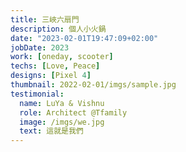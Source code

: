 ```yaml
---
title: 三峽六扇門
description: 個人小火鍋
date: "2023-02-01T19:47:09+02:00"
jobDate: 2023
work: [oneday, scooter]
techs: [Love, Peace]
designs: [Pixel 4]
thumbnail: 2022-02-01/imgs/sample.jpg
testimonial:
  name: LuYa & Vishnu
  role: Architect @Tfamily
  image: /imgs/we.jpg
  text: 這就是我們
---
```


